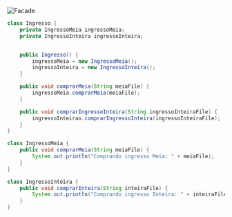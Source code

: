 ![Facade](https://github.com/raynaranasc/bertoti/assets/90811047/c89bb0e3-f56f-4c53-9eb1-25fd4a59c069)

```java
class Ingresso {
    private IngressoMeia ingressoMeia;
    private IngressoInteira ingressoInteira;


    public Ingresso() {
        ingressoMeia = new IngressoMeia();
        ingressoInteira = new IngressoInteira();
    }

    public void comprarMeia(String meiaFile) {
        ingressoMeia.comprarMeia(meiaFile);
    }

    public void comprarIngressoInteira(String ingressoInteiraFile) {
        ingressoInteirao.comprarIngressoInteira(ingressoInteiraFile);
    }
}
```
```java
class IngressoMeia {
    public void comprarMeia(String meiaFile) {
        System.out.println("Comprando ingresso Meia: " + meiaFile);
    }
}
```
```java
class IngressoInteira {
    public void comprarInteira(String inteiraFile) {
        System.out.println("Comprando ingresso Inteira: " + inteiraFile);
    }
}
```
